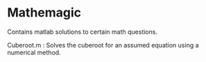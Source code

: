 # Mathemagic
Contains matlab solutions to certain math questions.

Cuberoot.m : Solves the cuberoot for an assumed equation using a numerical method.
